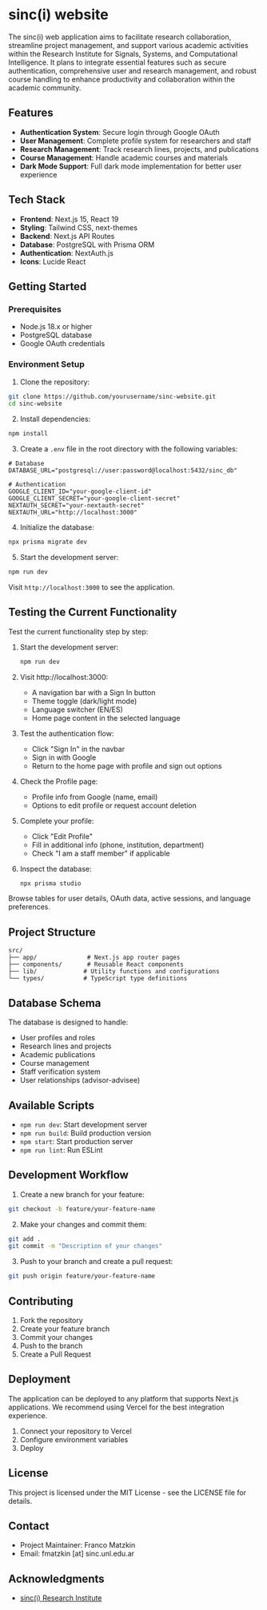 # sinc(i) website

The sinc(i) web application aims to facilitate research collaboration, streamline project management, and support various academic activities within the Research Institute for Signals, Systems, and Computational Intelligence. It plans to integrate essential features such as secure authentication, comprehensive user and research management, and robust course handling to enhance productivity and collaboration within the academic community.

## Features

- **Authentication System**: Secure login through Google OAuth
- **User Management**: Complete profile system for researchers and staff
- **Research Management**: Track research lines, projects, and publications
- **Course Management**: Handle academic courses and materials
- **Dark Mode Support**: Full dark mode implementation for better user experience

## Tech Stack

- **Frontend**: Next.js 15, React 19
- **Styling**: Tailwind CSS, next-themes
- **Backend**: Next.js API Routes
- **Database**: PostgreSQL with Prisma ORM
- **Authentication**: NextAuth.js
- **Icons**: Lucide React

## Getting Started

### Prerequisites

- Node.js 18.x or higher
- PostgreSQL database
- Google OAuth credentials

### Environment Setup

1. Clone the repository:
```bash
git clone https://github.com/yourusername/sinc-website.git
cd sinc-website
```

2. Install dependencies:
```bash
npm install
```

3. Create a `.env` file in the root directory with the following variables:
```env
# Database
DATABASE_URL="postgresql://user:password@localhost:5432/sinc_db"

# Authentication
GOOGLE_CLIENT_ID="your-google-client-id"
GOOGLE_CLIENT_SECRET="your-google-client-secret"
NEXTAUTH_SECRET="your-nextauth-secret"
NEXTAUTH_URL="http://localhost:3000"
```

4. Initialize the database:
```bash
npx prisma migrate dev
```

5. Start the development server:
```bash
npm run dev
```

Visit `http://localhost:3000` to see the application.

## Testing the Current Functionality

Test the current functionality step by step:

1. Start the development server:
    ```bash
    npm run dev
    ```

2. Visit http://localhost:3000:
    - A navigation bar with a Sign In button
    - Theme toggle (dark/light mode)
    - Language switcher (EN/ES)
    - Home page content in the selected language

3. Test the authentication flow:
    - Click "Sign In" in the navbar
    - Sign in with Google
    - Return to the home page with profile and sign out options

4. Check the Profile page:
    - Profile info from Google (name, email)
    - Options to edit profile or request account deletion

5. Complete your profile:
    - Click "Edit Profile"
    - Fill in additional info (phone, institution, department)
    - Check "I am a staff member" if applicable

6. Inspect the database:
    ```bash
    npx prisma studio
    ```
Browse tables for user details, OAuth data, active sessions, and language preferences.


## Project Structure

```
src/
├── app/              # Next.js app router pages
├── components/       # Reusable React components
├── lib/             # Utility functions and configurations
└── types/           # TypeScript type definitions
```

## Database Schema

The database is designed to handle:
- User profiles and roles
- Research lines and projects
- Academic publications
- Course management
- Staff verification system
- User relationships (advisor-advisee)

## Available Scripts

- `npm run dev`: Start development server
- `npm run build`: Build production version
- `npm start`: Start production server
- `npm run lint`: Run ESLint

## Development Workflow

1. Create a new branch for your feature:
```bash
git checkout -b feature/your-feature-name
```

2. Make your changes and commit them:
```bash
git add .
git commit -m "Description of your changes"
```

3. Push to your branch and create a pull request:
```bash
git push origin feature/your-feature-name
```

## Contributing

1. Fork the repository
2. Create your feature branch
3. Commit your changes
4. Push to the branch
5. Create a Pull Request


## Deployment

The application can be deployed to any platform that supports Next.js applications. We recommend using Vercel for the best integration experience.

1. Connect your repository to Vercel
2. Configure environment variables
3. Deploy

## License

This project is licensed under the MIT License - see the LICENSE file for details.

## Contact

- Project Maintainer: Franco Matzkin
- Email: fmatzkin [at] sinc.unl.edu.ar

## Acknowledgments

- [sinc(i) Research Institute](https://sinc.unl.edu.ar/)
